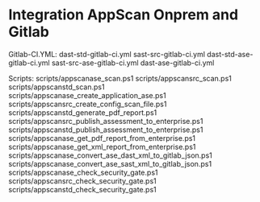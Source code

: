 # Integration AppScan Onprem and Gitlab

Gitlab-CI.YML:
dast-std-gitlab-ci.yml
sast-src-gitlab-ci.yml
dast-std-ase-gitlab-ci.yml
sast-src-ase-gitlab-ci.yml
dast-ase-gitlab-ci.yml


Scripts:
scripts/appscanase_scan.ps1
scripts/appscansrc_scan.ps1
scripts/appscanstd_scan.ps1
scripts/appscanase_create_application_ase.ps1
scripts/appscansrc_create_config_scan_file.ps1
scripts/appscanstd_generate_pdf_report.ps1
scripts/appscansrc_publish_assessment_to_enterprise.ps1
scripts/appscanstd_publish_assessment_to_enterprise.ps1
scripts/appscanase_get_pdf_report_from_enterprise.ps1
scripts/appscanase_get_xml_report_from_enterprise.ps1
scripts/appscanase_convert_ase_dast_xml_to_gitlab_json.ps1
scripts/appscanase_convert_ase_sast_xml_to_gitlab_json.ps1
scripts/appscanase_check_security_gate.ps1
scripts/appscansrc_check_security_gate.ps1
scripts/appscanstd_check_security_gate.ps1

